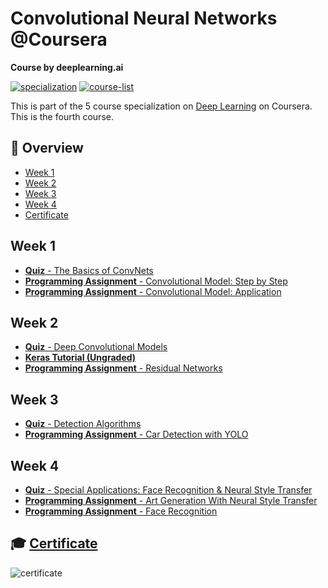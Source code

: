 # Convolutional Neural Networks @Coursera

__Course by deeplearning.ai__

[![specialization](https://img.shields.io/badge/specialization-Deep%20Learning-<COLOR>.svg)](https://github.com/anishLearnsToCode/deep-learning-ai)
[![course-list](https://img.shields.io/badge/also%20see-Other%20Coursera%20Courses-1f72ff.svg)](https://github.com/anishLearnsToCode/course-list#coursera)

This is part of the 5 course specialization on 
[Deep Learning](https://github.com/anishLearnsToCode/deep-learning-ai) 
on Coursera. This is the fourth course.

## 📖 Overview
- [Week 1](#week-1)
- [Week 2](#week-2)
- [Week 3](#week-3)
- [Week 4](#week-4)
- [Certificate](#-certificate)

## Week 1
- [__Quiz__ - The Basics of ConvNets](week_1/quiz-the-basics-of-convnets/quiz-basic-of-convnets.md)
- [__Programming Assignment__ - Convolutional Model: Step by Step](week_1/cnn-models-step-by-step/Convolution_model_Step_by_Step_v2a.ipynb)
- [__Programming Assignment__ - Convolutional Model: Application](week_1/cnn-models-step-by-step/Convolution_model_Application_v1a.ipynb)

## Week 2
- [__Quiz__ - Deep Convolutional Models](week_2/deep-cnn-quiz/deep-cnn-quiz.md)
- [__Keras Tutorial (Ungraded)__](week_2/keras-tutorial/Keras_Tutorial_v2a.ipynb)
- [__Programming Assignment__ - Residual Networks](week_2/resnets/Residual_Networks_v2a.ipynb)

## Week 3
- [__Quiz__ - Detection Algorithms]()
- [__Programming Assignment__ - Car Detection with YOLO]()

## Week 4
- [__Quiz__ - Special Applications: Face Recognition & Neural Style Transfer]()
- [__Programming Assignment__ - Art Generation With Neural Style Transfer]()
- [__Programming Assignment__ - Face Recognition]()

## 🎓 [Certificate](https://coursera.org/verify/WLLHPCZSRZ2Y)
![certificate](assets/certificate.png)
